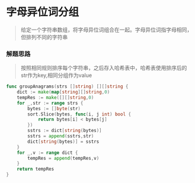 # 字母异位词分组
> 给定一个字符串数组，将字母异位词组合在一起。字母异位词指字母相同，但排列不同的字符串
>
### 解题思路
> 按照相同规则排序每个字符串，之后存入哈希表中，哈希表使用排序后的str作为key,相同分组作为value
>
```go
func groupAnagrams(strs []string) [][]string {
	dict := make(map[string][]string,0)
	tempRes := make([][]string,0)
	for _,str := range strs {
		bytes := []byte(str)
		sort.Slice(bytes, func(i, j int) bool {
			return bytes[i] < bytes[j]
		})
		sstrs := dict[string(bytes)]
		sstrs = append(sstrs,str)
		dict[string(bytes)] = sstrs
	}
	for _,v := range dict {
		tempRes = append(tempRes,v)
	}
	return tempRes
}
```